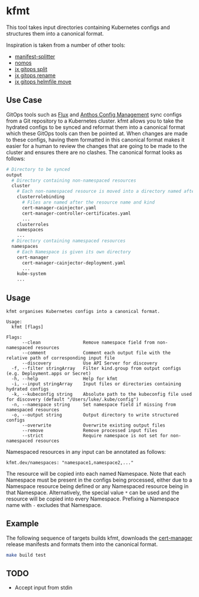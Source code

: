 # kfmt

This tool takes input directories containing Kubernetes configs and structures them into a canonical
format.

Inspiration is taken from a number of other tools:

- [manifest-splitter](https://github.com/munnerz/manifest-splitter)
- [nomos](https://cloud.google.com/anthos-config-management/docs/how-to/nomos-command)
- [jx gitops split](https://github.com/jenkins-x/jx-gitops/blob/master/docs/cmd/jx-gitops_split.md)
- [jx gitops
  rename](https://github.com/jenkins-x/jx-gitops/blob/master/docs/cmd/jx-gitops_rename.md)
- [jx gitops helmfile
  move](https://github.com/jenkins-x/jx-gitops/blob/master/docs/cmd/jx-gitops_helmfile_move.md)

## Use Case

GitOps tools such as [Flux](https://github.com/fluxcd/flux) and [Anthos Config
Management](https://cloud.google.com/anthos/config-management) sync configs from a Git repository to
a Kubernetes cluster. kfmt allows you to take the hydrated configs to be synced and reformat them
into a canonical format which these GitOps tools can then be pointed at. When changes are made to
these configs, having them formatted in this canonical format makes it easier for a human to review
the changes that are going to be made to the cluster and ensures there are no clashes. The canonical
format looks as follows:

```sh
# Directory to be synced
output
  # Directory containing non-namespaced resources
  cluster
    # Each non-namespaced resource is moved into a directory named after its kind
    clusterrolebinding
      # Files are named after the resource name and kind
      cert-manager-cainjector.yaml
      cert-manager-controller-certificates.yaml
      ...
    clusterroles
    namespaces
    ...
  # Directory containing namespaced resources
  namespaces
    # Each Namespace is given its own directory
    cert-manager
      cert-manager-cainjector-deployment.yaml
      ...
    kube-system
    ...
```

## Usage

```text
kfmt organises Kubernetes configs into a canonical format.

Usage:
  kfmt [flags]

Flags:
      --clean                Remove namespace field from non-namespaced resources
      --comment              Comment each output file with the relative path of corresponding input file
      --discovery            Use API Server for discovery
  -f, --filter stringArray   Filter kind.group from output configs (e.g. Deployment.apps or Secret)
  -h, --help                 Help for kfmt
  -i, --input stringArray    Input files or directories containing hydrated configs
  -k, --kubeconfig string    Absolute path to the kubeconfig file used for discovery (default "/Users/luke/.kube/config")
  -n, --namespace string     Set namespace field if missing from namespaced resources
  -o, --output string        Output directory to write structured configs
      --overwrite            Overwrite existing output files
      --remove               Remove processed input files
      --strict               Require namespace is not set for non-namespaced resources
```

Namespaced resources in any input can be annotated as follows:

```
kfmt.dev/namespaces: "namespace1,namespace2,..."
```

The resource will be copied into each named Namespace. Note that each Namespace must be present in
the configs being processed, either due to a Namespace resource being defined or any Namespaced
resource being in that Namespace. Alternatively, the special value `*` can be used and the resource
will be copied into every Namespace. Prefixing a Namespace name with `-` excludes that Namespace.

## Example

The following sequence of targets builds kfmt, downloads the
[cert-manager](https://github.com/jetstack/cert-manager) release manifests and formats them into the
canonical format.

```sh
make build test
```

## TODO

- Accept input from stdin
